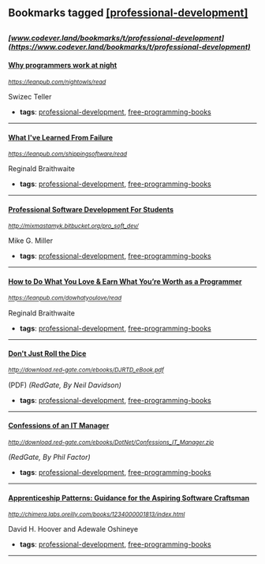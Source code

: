 ## Bookmarks tagged [[professional-development]](https://www.codever.land/search?q=[professional-development])

_<sup><sup>[www.codever.land/bookmarks/t/professional-development](https://www.codever.land/bookmarks/t/professional-development)</sup></sup>_
---
#### [Why programmers work at night](https://leanpub.com/nightowls/read)
_<sup>https://leanpub.com/nightowls/read</sup>_

Swizec Teller
* **tags**: [professional-development](../tagged/professional-development.md), [free-programming-books](../tagged/free-programming-books.md)
---
#### [What I've Learned From Failure](https://leanpub.com/shippingsoftware/read)
_<sup>https://leanpub.com/shippingsoftware/read</sup>_

Reginald Braithwaite
* **tags**: [professional-development](../tagged/professional-development.md), [free-programming-books](../tagged/free-programming-books.md)
---
#### [Professional Software Development For Students](http://mixmastamyk.bitbucket.org/pro_soft_dev/)
_<sup>http://mixmastamyk.bitbucket.org/pro_soft_dev/</sup>_

Mike G. Miller
* **tags**: [professional-development](../tagged/professional-development.md), [free-programming-books](../tagged/free-programming-books.md)
---
#### [How to Do What You Love & Earn What You’re Worth as a Programmer](https://leanpub.com/dowhatyoulove/read)
_<sup>https://leanpub.com/dowhatyoulove/read</sup>_

Reginald Braithwaite
* **tags**: [professional-development](../tagged/professional-development.md), [free-programming-books](../tagged/free-programming-books.md)
---
#### [Don't Just Roll the Dice](http://download.red-gate.com/ebooks/DJRTD_eBook.pdf)
_<sup>http://download.red-gate.com/ebooks/DJRTD_eBook.pdf</sup>_

(PDF) *(RedGate, By Neil Davidson)*
* **tags**: [professional-development](../tagged/professional-development.md), [free-programming-books](../tagged/free-programming-books.md)
---
#### [Confessions of an IT Manager](http://download.red-gate.com/ebooks/DotNet/Confessions_IT_Manager.zip)
_<sup>http://download.red-gate.com/ebooks/DotNet/Confessions_IT_Manager.zip</sup>_

*(RedGate, By Phil Factor)*
* **tags**: [professional-development](../tagged/professional-development.md), [free-programming-books](../tagged/free-programming-books.md)
---
#### [Apprenticeship Patterns: Guidance for the Aspiring Software Craftsman](http://chimera.labs.oreilly.com/books/1234000001813/index.html)
_<sup>http://chimera.labs.oreilly.com/books/1234000001813/index.html</sup>_

David H. Hoover and Adewale Oshineye
* **tags**: [professional-development](../tagged/professional-development.md), [free-programming-books](../tagged/free-programming-books.md)
---
